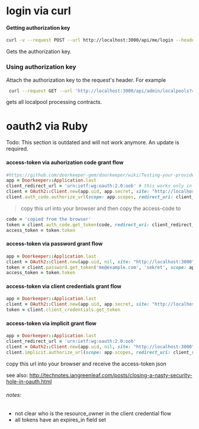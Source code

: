 # login via curl

#### Getting authorization key
```bash
curl -v --request POST --url http://localhost:3000/api/me/login --header 'content-type: application/json' --data '{"login":"USER","password":"PASSWORD"}' 2>| grep Authorization
```
Gets the authorization key.
### Using authorization key
Attach the authorization key to the request's header. For example
```bash
 curl --request GET --url 'http://localhost:3000/api/admin/localpools?=&include=localpool_processing_contracts' --header 'authorization: AUTHORIZATION_KEZ'
```
gets all localpool processing contracts.

# oauth2 via Ruby
Todo: This section is outdated and will not work anymore. An update is required.
#### access-token via auhorization code grant flow
```ruby
#https://github.com/doorkeeper-gem/doorkeeper/wiki/Testing-your-provider-with-OAuth2-gem
app = Doorkeeper::Application.last
client_redirect_url = 'urn:ietf:wg:oauth:2.0:oob' # this works only in development
client = OAuth2::Client.new(app.uid, app.secret, site: "http://localhost:3000")
client.auth_code.authorize_url(scope: app.scopes, redirect_uri: client_redirect_url, state:'my_csrf_token')
```
> copy this url into your browser and then copy the access-code to

```ruby
code = 'copied from the browser'
token = client.auth_code.get_token(code, redirect_uri: client_redirect_url)
access_token = token.token
```
#### access-token via password grant flow
```ruby
app = Doorkeeper::Application.last
client = OAuth2::Client.new(app.uid, nil, site: "http://localhost:3000")
token = client.password.get_token('me@example.com', 'sekret', scope: app.scopes)
access_token = token.token
```

#### access-token via client credentials grant flow
```ruby
app = Doorkeeper::Application.last
client = OAuth2::Client.new(app.uid, app.secret, site: "http://localhost:3000")
token = client.client_credentials.get_token
```

#### access-token via implicit grant flow
```ruby
app = Doorkeeper::Application.last
client_redirect_url = 'urn:ietf:wg:oauth:2.0:oob'
client = OAuth2::Client.new(app.uid, nil, site: "http://localhost:3000")
client.implicit.authorize_url(scope: app.scopes, redirect_uri: client_redirect_url)
```

copy this url into your browser and receive the access-token json

see also: http://technotes.iangreenleaf.com/posts/closing-a-nasty-security-hole-in-oauth.html

###### notes:
* not clear who is the resource_owner in the client credential flow
* all tokens have an expires_in field set
